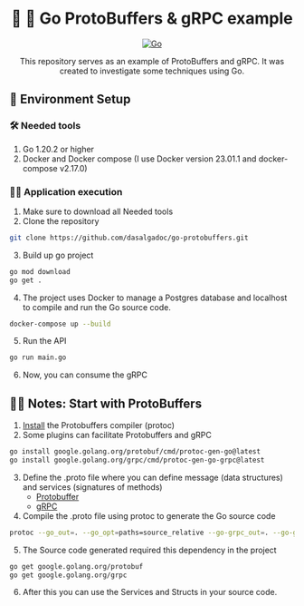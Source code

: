 <h1 align="center">
  🚀 🐹 Go ProtoBuffers & gRPC example 
</h1>

<p align="center">
    <a href="#"><img src="https://img.shields.io/badge/technology-go-blue.svg" alt="Go"/></a>
</p>

<p align="center">
  This repository serves as an example of ProtoBuffers and gRPC. 
  It was created to investigate some techniques using Go.
</p>

## 🧲 Environment Setup

### 🛠️ Needed tools

1. Go 1.20.2 or higher
2. Docker and Docker compose (I use Docker version 23.01.1 and docker-compose v2.17.0)

### 🏃🏻 Application execution

1. Make sure to download all Needed tools
2. Clone the repository
```bash
git clone https://github.com/dasalgadoc/go-protobuffers.git
```
3. Build up go project
```bash
go mod download
go get .
```
4. The project uses Docker to manage a Postgres database and localhost to compile and run the Go source code.
```bash
docker-compose up --build 
```
5. Run the API
```bash
go run main.go
```
6. Now, you can consume the gRPC

## 👶🏻 Notes: Start with ProtoBuffers

1. [Install](https://grpc.io/docs/protoc-installation/) the Protobuffers compiler (protoc)
2. Some plugins can facilitate Protobuffers and gRPC
```bash
go install google.golang.org/protobuf/cmd/protoc-gen-go@latest
go install google.golang.org/grpc/cmd/protoc-gen-go-grpc@latest
```
3. Define the .proto file where you can define message (data structures) and services (signatures of methods)
    - [Protobuffer](https://protobuf.dev/getting-started/gotutorial/)
    - [gRPC](https://grpc.io/docs/languages/go/basics/)
4. Compile the .proto file using protoc to generate the Go source code
```bash
protoc --go_out=. --go_opt=paths=source_relative --go-grpc_out=. --go-grpc_opt=paths=source_relative <FOLDER>/<FILE>.proto
```
5. The Source code generated required this dependency in the project
```bash
go get google.golang.org/protobuf
go get google.golang.org/grpc
```
6. After this you can use the Services and Structs in your source code.
